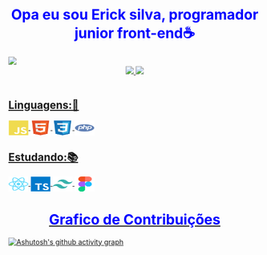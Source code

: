 <h1 align="center" style="color:blue;">Opa eu sou Erick silva, programador junior front-end☕</h1>

<img height="300em" algin="right" src="https://cdn.discordapp.com/attachments/1036420102612074566/1036420148497764393/octocat-1667150298672.png"/>

<div align="center">
  <a href="https://github.com/rafaballerini">
  <img height="180em" src="https://github-readme-stats.vercel.app/api?username=steve-erick&show_icons=true&theme=transparent&include_all_commits=true&count_private=true"/>
  <img height="180em" src="https://github-readme-stats.vercel.app/api/top-langs/?username=steve-erick&layout=compact&langs_count=7&theme=transparent"/>
</div>
<div style="display: inline_block"><br>
  <h2>Linguagens:📖</h2>
  <img align="center" alt="Rafa-Js" height="30" width="40" src="https://raw.githubusercontent.com/devicons/devicon/master/icons/javascript/javascript-plain.svg">
  <img align="center" alt="Rafa-HTML" height="30" width="40" src="https://raw.githubusercontent.com/devicons/devicon/master/icons/html5/html5-original.svg">
  <img align="center" alt="Rafa-CSS" height="30" width="40" src="https://raw.githubusercontent.com/devicons/devicon/master/icons/css3/css3-original.svg">
  <img align="center" alt="Rafa-CSS" height="30" width="40" src="https://raw.githubusercontent.com/devicons/devicon/master/icons/php/php-plain.svg">

   <h2>Estudando:📚</h2>
  <img align="center" alt="Rafa-React" height="30" width="40" src="https://raw.githubusercontent.com/devicons/devicon/master/icons/react/react-original.svg">
    <img align="center" alt="Rafa-Ts" height="30" width="40" src="https://raw.githubusercontent.com/devicons/devicon/master/icons/typescript/typescript-plain.svg">
      <img align="center" alt="Rafa-Ts" height="30" width="40" src="https://raw.githubusercontent.com/devicons/devicon/master/icons/tailwindcss/tailwindcss-plain.svg">
      <img align="center" alt="Rafa-Ts" height="30" width="40" src="https://raw.githubusercontent.com/devicons/devicon/master/icons/figma/figma-original.svg">


</div>
  <h1 align="center" style="color:blue;">Grafico de Contribuições</h1>
  
[![Ashutosh's github activity graph](https://activity-graph.herokuapp.com/graph?username=steve-erick&bg_color=07092c&color=00ccff&line=0033ff&point=040227&area=true&hide_border=true)](https://github.com/ashutosh00710/github-readme-activity-graph)
